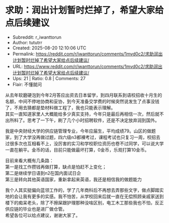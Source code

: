 # 求助：润出计划暂时烂掉了，希望大家给点后续建议

- Subreddit: r_iwanttorun
- Author: tututrr
- Created: 2025-08-20 12:10:06 UTC
- Permalink: https://reddit.com/r/iwanttorun/comments/1mvd0c2/求助润出计划暂时烂掉了希望大家给点后续建议/
- URL: https://www.reddit.com/r/iwanttorun/comments/1mvd0c2/求助润出计划暂时烂掉了希望大家给点后续建议/
- Ups: 21 | Ratio: 0.8 | Comments: 27
- Flair: 不懂就问


从去年软磨硬泡到今年2月答应出资去日本留学，到四月联系到语校招收十月生的名额，中间不停地协商和妥协，到今天准备交学费的时候突然说发生了点事没钱了，不用去猜都是垫材料做工程了，我也只能表示理解。  
其实一直知道家里人大概能给多少真实支持，今年只是最后再相信一次，然后就不出所料了。思考了一下午，刷了几个小时招聘软件，还是不决定放弃润到国外。

我是中央财经大学的供应链管理专业，今年应届生，平均成绩79。山区的做题家，到了大学没再做过题，四六级n3都裸考过，课程考试也只复习一周，校招去过很多次也互相看不上，没厉害的实习和学校职位资历也卷不过同学，可以说大学一直在躺平。金币的话，目前只能做最坏打算，0金币，乐观打算10金币。

目前来看大概有几条路：  
第一是找工作攒钱再做打算，缺点是怕赶不上变化；  
第二是继续学日语到n2在国内面试日企  
第三是转向其他英语国家，重新拿起来英语，我还是相信我的做题能力

我个人其实挺偏向蓝领工作的，学了几年商科后不再想去弄那些文字，做点脚踏实地的会让我有更多的实感。我不怕苦，从学校回来后就一直在无偿照顾亲戚家送到楼下的痴呆老头，除了不擦屎跟护理那种没啥区别，电工木工那些我也不怕，反正供应链的毕业也是进厂做仓管。  
希望各位可以给点建议，谢谢大家了。

